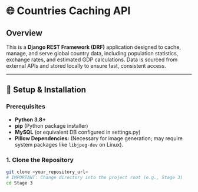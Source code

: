 # 🌐 Countries Caching API

## Overview

This is a **Django REST Framework (DRF)** application designed to cache, manage, and serve global country data, including population statistics, exchange rates, and estimated GDP calculations. Data is sourced from external APIs and stored locally to ensure fast, consistent access.

---

## 🚀 Setup & Installation

### Prerequisites

* **Python 3.8+**
* **pip** (Python package installer)
* **MySQL** (or equivalent DB configured in settings.py)
* **Pillow Dependencies:** (Necessary for image generation; may require system packages like `libjpeg-dev` on Linux).

### 1. Clone the Repository

```bash
git clone <your_repository_url>
# IMPORTANT: Change directory into the project root (e.g., Stage 3)
cd Stage 3